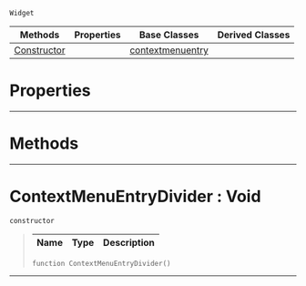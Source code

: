  `Widget`

|Methods|Properties|Base Classes|Derived Classes|
|---|---|---|---|
|[Constructor](contextmenuentrydivider.md#contextmenuentrydivider)| |[contextmenuentry](contextmenuentry.md)| |


 #  Properties


---  
 #  Methods


---  
 #  ContextMenuEntryDivider : Void

 `constructor`

> 
> |Name|Type|Description|
> |---|---|---|
> ```TS:Nada
> function ContextMenuEntryDivider()
> ``` 


---  
 

 